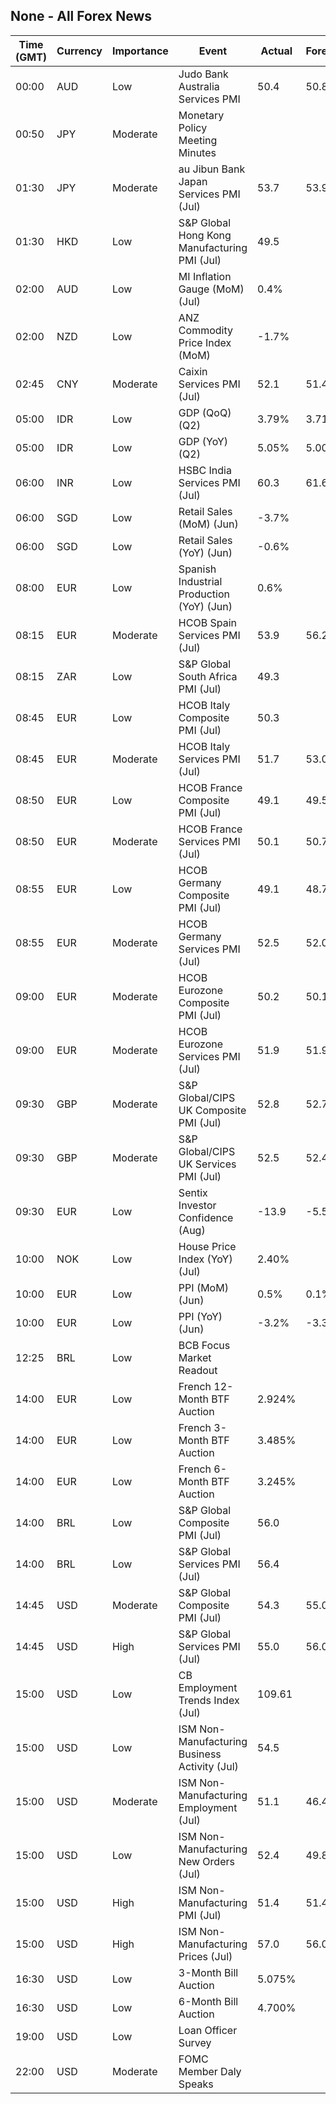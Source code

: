 ## None - All Forex News

| Time (GMT) | Currency | Importance | Event | Actual | Forecast | Previous |
|------|----------|------------|-------|--------|----------|----------|
| 00:00 | AUD | Low | Judo Bank Australia Services PMI | 50.4 | 50.8 | 51.2 |
| 00:50 | JPY | Moderate | Monetary Policy Meeting Minutes |  |  |  |
| 01:30 | JPY | Moderate | au Jibun Bank Japan Services PMI (Jul) | 53.7 | 53.9 | 49.4 |
| 01:30 | HKD | Low | S&P Global Hong Kong Manufacturing PMI (Jul) | 49.5 |  | 48.2 |
| 02:00 | AUD | Low | MI Inflation Gauge (MoM) (Jul) | 0.4% |  | 0.3% |
| 02:00 | NZD | Low | ANZ Commodity Price Index (MoM) | -1.7% |  | 1.5% |
| 02:45 | CNY | Moderate | Caixin Services PMI (Jul) | 52.1 | 51.4 | 51.2 |
| 05:00 | IDR | Low | GDP (QoQ) (Q2) | 3.79% | 3.71% | -0.83% |
| 05:00 | IDR | Low | GDP (YoY) (Q2) | 5.05% | 5.00% | 5.11% |
| 06:00 | INR | Low | HSBC India Services PMI (Jul) | 60.3 | 61.6 | 60.5 |
| 06:00 | SGD | Low | Retail Sales (MoM) (Jun) | -3.7% |  | 2.4% |
| 06:00 | SGD | Low | Retail Sales (YoY) (Jun) | -0.6% |  | 2.2% |
| 08:00 | EUR | Low | Spanish Industrial Production (YoY) (Jun) | 0.6% |  | 0.4% |
| 08:15 | EUR | Moderate | HCOB Spain Services PMI (Jul) | 53.9 | 56.2 | 56.8 |
| 08:15 | ZAR | Low | S&P Global South Africa PMI (Jul) | 49.3 |  | 49.2 |
| 08:45 | EUR | Low | HCOB Italy Composite PMI (Jul) | 50.3 |  | 51.3 |
| 08:45 | EUR | Moderate | HCOB Italy Services PMI (Jul) | 51.7 | 53.0 | 53.7 |
| 08:50 | EUR | Low | HCOB France Composite PMI (Jul) | 49.1 | 49.5 | 48.8 |
| 08:50 | EUR | Moderate | HCOB France Services PMI (Jul) | 50.1 | 50.7 | 49.6 |
| 08:55 | EUR | Low | HCOB Germany Composite PMI (Jul) | 49.1 | 48.7 | 50.4 |
| 08:55 | EUR | Moderate | HCOB Germany Services PMI (Jul) | 52.5 | 52.0 | 53.1 |
| 09:00 | EUR | Moderate | HCOB Eurozone Composite PMI (Jul) | 50.2 | 50.1 | 50.9 |
| 09:00 | EUR | Moderate | HCOB Eurozone Services PMI (Jul) | 51.9 | 51.9 | 52.8 |
| 09:30 | GBP | Moderate | S&P Global/CIPS UK Composite PMI (Jul) | 52.8 | 52.7 | 52.3 |
| 09:30 | GBP | Moderate | S&P Global/CIPS UK Services PMI (Jul) | 52.5 | 52.4 | 52.1 |
| 09:30 | EUR | Low | Sentix Investor Confidence (Aug) | -13.9 | -5.5 | -7.3 |
| 10:00 | NOK | Low | House Price Index (YoY) (Jul) | 2.40% |  | 2.20% |
| 10:00 | EUR | Low | PPI (MoM) (Jun) | 0.5% | 0.1% | -0.2% |
| 10:00 | EUR | Low | PPI (YoY) (Jun) | -3.2% | -3.3% | -4.1% |
| 12:25 | BRL | Low | BCB Focus Market Readout |  |  |  |
| 14:00 | EUR | Low | French 12-Month BTF Auction | 2.924% |  | 3.252% |
| 14:00 | EUR | Low | French 3-Month BTF Auction | 3.485% |  | 3.610% |
| 14:00 | EUR | Low | French 6-Month BTF Auction | 3.245% |  | 3.456% |
| 14:00 | BRL | Low | S&P Global Composite PMI (Jul) | 56.0 |  | 54.1 |
| 14:00 | BRL | Low | S&P Global Services PMI (Jul) | 56.4 |  | 54.8 |
| 14:45 | USD | Moderate | S&P Global Composite PMI (Jul) | 54.3 | 55.0 | 54.8 |
| 14:45 | USD | High | S&P Global Services PMI (Jul) | 55.0 | 56.0 | 55.3 |
| 15:00 | USD | Low | CB Employment Trends Index (Jul) | 109.61 |  | 110.58 |
| 15:00 | USD | Low | ISM Non-Manufacturing Business Activity (Jul) | 54.5 |  | 49.6 |
| 15:00 | USD | Moderate | ISM Non-Manufacturing Employment (Jul) | 51.1 | 46.4 | 46.1 |
| 15:00 | USD | Low | ISM Non-Manufacturing New Orders (Jul) | 52.4 | 49.8 | 47.3 |
| 15:00 | USD | High | ISM Non-Manufacturing PMI (Jul) | 51.4 | 51.4 | 48.8 |
| 15:00 | USD | High | ISM Non-Manufacturing Prices (Jul) | 57.0 | 56.0 | 56.3 |
| 16:30 | USD | Low | 3-Month Bill Auction | 5.075% |  | 5.145% |
| 16:30 | USD | Low | 6-Month Bill Auction | 4.700% |  | 4.930% |
| 19:00 | USD | Low | Loan Officer Survey |  |  |  |
| 22:00 | USD | Moderate | FOMC Member Daly Speaks |  |  |  |
